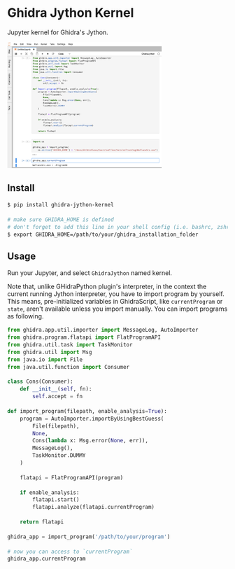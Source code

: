 # Ghidra Jython Kernel

Jupyter kernel for Ghidra's Jython.

<img src="doc/jupyter_example.png" width=70%>

## Install
```bash
$ pip install ghidra-jython-kernel

# make sure GHIDRA_HOME is defined
# don't forget to add this line in your shell config (i.e. bashrc, zshrc)
$ export GHIDRA_HOME=/path/to/your/ghidra_installation_folder
```

## Usage

Run your Jupyter, and select `GhidraJython` named kernel.


Note that, unlike GHidraPython plugin's interpreter, in the context the current running Jython interpreter, you have to import program by yourself. This means, pre-initialized variables in GhidraScript, like `currentProgram` or `state`, aren't available unless you import manually. You can import programs as following.

```python
from ghidra.app.util.importer import MessageLog, AutoImporter
from ghidra.program.flatapi import FlatProgramAPI
from ghidra.util.task import TaskMonitor
from ghidra.util import Msg
from java.io import File
from java.util.function import Consumer

class Cons(Consumer):
    def __init__(self, fn):
        self.accept = fn

def import_program(filepath, enable_analysis=True):
    program = AutoImporter.importByUsingBestGuess(
        File(filepath),
        None,
        Cons(lambda x: Msg.error(None, err)), 
        MessageLog(),
        TaskMonitor.DUMMY
    )
    
    flatapi = FlatProgramAPI(program)
    
    if enable_analysis:
        flatapi.start()
        flatapi.analyze(flatapi.currentProgram)
        
    return flatapi

ghidra_app = import_program('/path/to/your/program')

# now you can access to `currentProgram`
ghidra_app.currentProgram
```



